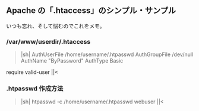 ## Apache の「.htaccess」のシンプル・サンプル

いつも忘れ、そして悩むのでこれをメモ。

### /var/www/userdir/.htaccess

>|sh|
AuthUserFile /home/username/.htpasswd
AuthGroupFile /dev/null
AuthName "ByPassword"
AuthType Basic

<Limit GET>
require valid-user
</Limit>
||<


### .htpasswd 作成方法

>|sh|
htpasswd -c /home/username/.htpasswd webuser
||<

